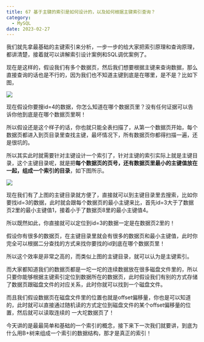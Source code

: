 ```yaml
---
title: 67 基于主键的索引是如何设计的，以及如何根据主键索引查询？
category:
  - MySQL
date: 2023-02-27
---
```


<!-- more -->


我们就先拿最基础的主键索引来分析，一步一步的给大家把索引原理和查询原理，都讲清楚，接着就可以讲解索引设计案例和SQL调优案例了。

现在是这样的，假设我们有多个数据页，然后我们想要根据主键来查询数据，那么直接查询的话也是不行的，因为我们也不知道主键到底是在哪里，是不是？比如下图，

<img src="https://studyimages.oss-cn-beijing.aliyuncs.com/img/mysql/64-108/image-20220227153110260.png" />

现在假设你要搜id=4的数据，你怎么知道在哪个数据页里？没有任何证据可以告诉你他到底是在哪个数据页里啊！

所以假设还是这个样子的话，你也就只能全表扫描了，从第一个数据页开始，每个数据页都进入到页目录里查找主键，最坏情况下，所有数据页你都得扫描一遍，还是很坑的。

所以其实此时就需要针对主键设计一个索引了，针对主键的索引实际上就是主键目录，这个主键目录呢，就是把**每个数据页的页号，还有数据页里最小的主键值放在一起，组成一个索引的目录**，如下图所示。

<img src="https://studyimages.oss-cn-beijing.aliyuncs.com/img/mysql/64-108/image-20220227153138490.png" />

现在我们有了上图的主键目录就方便了，直接就可以到主键目录里去搜索，比如你要找id=3的数据，此时就会跟每个数据页的最小主键来比，首先id=3大于了数据页2里的最小主键值1，接着小于了数据页8里的最小主键值4。

所以既然如此，你直接就可以定位到id=3的数据一定是在数据页2里的！

假设你有很多的数据页，在主键目录里就会有很多的数据页和最小主键值，此时你完全可以根据二分查找的方式来找你要找的id到底在哪个数据页里！

所以这个效率是非常之高的，而类似上图的主键目录，就可以认为是主键索引。

而大家都知道我们的数据页都是一坨一坨的连续数据放在很多磁盘文件里的，所以只要你能够根据主键索引定位到数据所在的数据页，此时假设我们有别的方式存储了数据页跟磁盘文件的对应关系，此时你就可以找到一个磁盘文件。

而且我们假设数据页在磁盘文件里的位置也就是offset偏移量，你也是可以知道的，此时就可以直接通过随机读的方式定位到磁盘文件的某个offset偏移量的位置，然后就可以读取连续的 一大坨数据页了！

今天讲的是最最简单和基础的一个索引的概念，接下来下一次我们就要讲，到底为什么用B+树来组成一个索引的数据结构，那才是真正的索引！

